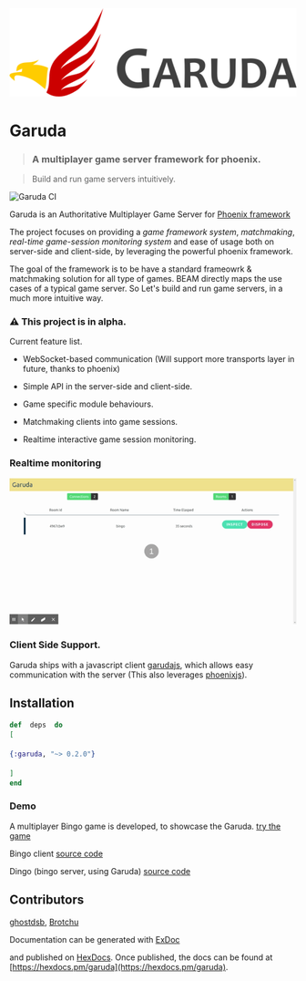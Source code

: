![garuda logo](assets/garuda_title.png?raw=true  "title")

# Garuda

> ### A multiplayer game server framework for phoenix.

> Build and run game servers intuitively.

  

![Garuda CI](https://github.com/madclaws/garuda/workflows/Garuda%20CI/badge.svg)

Garuda is an Authoritative Multiplayer Game Server for [Phoenix framework](https://www.phoenixframework.org/)

  

The project focuses on providing a *game framework system*, *matchmaking*, *real-time game-session monitoring system* and ease of usage both on server-side and client-side, by leveraging the powerful phoenix framework.

  

The goal of the framework is to be have a standard frameowrk & matchmaking solution for all type of games. BEAM directly maps the use cases of a typical game server. So Let's build and run game servers, in a much more intuitive way.

### :warning:  This project is in alpha.

Current feature list.

- WebSocket-based communication (Will support more transports layer in future, thanks to phoenix)

- Simple API in the server-side and client-side.

- Game specific module behaviours.

- Matchmaking clients into game sessions.

- Realtime interactive game session monitoring.

  
  

### Realtime monitoring

![](assets/Garuda.gif)

### Client Side Support.

Garuda ships with a javascript client [garudajs](https://github.com/madclaws/garudajs), which allows easy communication with the server (This also leverages [phoenixjs](https://hexdocs.pm/phoenix/js/)).

  

## Installation

  

```elixir
def  deps  do
[

{:garuda, "~> 0.2.0"}

]
end

```

### Demo

  

A multiplayer Bingo game is developed, to showcase the Garuda. [try the game](https://madclaws.github.io/Bingo/)

  

Bingo client [source code](https://github.com/madclaws/Bingo)

Dingo (bingo server, using Garuda) [source code](https://github.com/madclaws/Dingo)

  

## Contributors

[ghostdsb](https://github.com/ghostdsb), [Brotchu](https://github.com/Brotchu)

  

Documentation can be generated with [ExDoc](https://github.com/elixir-lang/ex_doc)

  

and published on [HexDocs](https://hexdocs.pm). Once published, the docs can be found at [https://hexdocs.pm/garuda](https://hexdocs.pm/garuda).